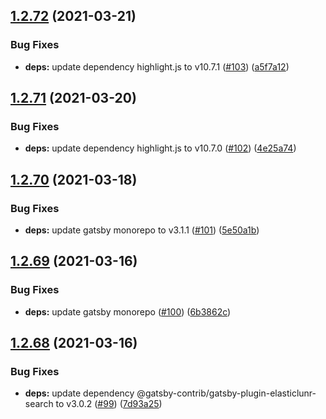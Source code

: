 ## [1.2.72](https://github.com/dds/bosabosa.org/compare/v1.2.71...v1.2.72) (2021-03-21)


### Bug Fixes

* **deps:** update dependency highlight.js to v10.7.1 ([#103](https://github.com/dds/bosabosa.org/issues/103)) ([a5f7a12](https://github.com/dds/bosabosa.org/commit/a5f7a12a9c61b4e82b00408d93dc0a71db77b103))



## [1.2.71](https://github.com/dds/bosabosa.org/compare/v1.2.70...v1.2.71) (2021-03-20)


### Bug Fixes

* **deps:** update dependency highlight.js to v10.7.0 ([#102](https://github.com/dds/bosabosa.org/issues/102)) ([4e25a74](https://github.com/dds/bosabosa.org/commit/4e25a74e4a37a18f85f051432d5870abe850fb3f))



## [1.2.70](https://github.com/dds/bosabosa.org/compare/v1.2.69...v1.2.70) (2021-03-18)


### Bug Fixes

* **deps:** update gatsby monorepo to v3.1.1 ([#101](https://github.com/dds/bosabosa.org/issues/101)) ([5e50a1b](https://github.com/dds/bosabosa.org/commit/5e50a1becc3541ce45d091e009f102e77aae0b50))



## [1.2.69](https://github.com/dds/bosabosa.org/compare/v1.2.68...v1.2.69) (2021-03-16)


### Bug Fixes

* **deps:** update gatsby monorepo ([#100](https://github.com/dds/bosabosa.org/issues/100)) ([6b3862c](https://github.com/dds/bosabosa.org/commit/6b3862c81535a73e64e34126eb82517abbad220b))



## [1.2.68](https://github.com/dds/bosabosa.org/compare/v1.2.67...v1.2.68) (2021-03-16)


### Bug Fixes

* **deps:** update dependency @gatsby-contrib/gatsby-plugin-elasticlunr-search to v3.0.2 ([#99](https://github.com/dds/bosabosa.org/issues/99)) ([7d93a25](https://github.com/dds/bosabosa.org/commit/7d93a25748e463f177234cb186adc9482921c283))



